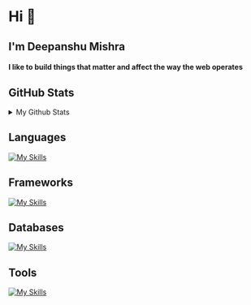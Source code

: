 <h1>Hi 👋</h1>
<h2>I'm Deepanshu Mishra</h2>

<h4 >
  I like to build things that matter and affect the way the web operates
</h4>

<h2>GitHub Stats</h2>
<details>
<summary> 
My Github Stats
</summary>

![Deepanshu's Github Stats](https://github-readme-stats.vercel.app/api?username=deepanshumishraa&show_icons=true&hide_title=true&count_private=true&theme=dark)


</details>



<h2>Languages</h2>

[![My Skills](https://skillicons.dev/icons?i=ts,js,bash,python,cpp,java,golang)](https://skillicons.dev)

<h2>Frameworks</h2>
  
[![My Skills](https://skillicons.dev/icons?i=express,flask,react,nextjs,tailwindcss)](https://skillicons.dev)

<h2>Databases</h2>
  
[![My Skills](https://skillicons.dev/icons?i=postgres,redis,mongo,mysql,kafka)](https://skillicons.dev)

<h2>Tools</h2>
 
[![My Skills](https://skillicons.dev/icons?i=git,docker,linux,postman,aws,vscode,neovim)](https://skillicons.dev)
